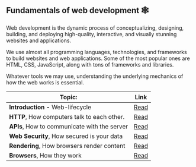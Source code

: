 ## Fundamentals of web development 🕸️

Web development is the dynamic process of conceptualizing, designing, building, and deploying high-quality, interactive, and visually stunning websites and applications.

We use almost all programming languages, technologies, and frameworks to build websites and web applications. Some of the most popular ones are HTML, CSS, JavaScript, along with tons of frameworks and libraries.

Whatever tools we may use, understanding the underlying mechanics of how the web works is essential.

| Topic:                                       | Link                        |
| -------------------------------------------- | --------------------------- |
| **Introduction -** Web-lifecycle             | [Read](./Life%20Cycle.md)   |
| **HTTP**, How computers talk to each other.  | [Read](./HTTP.md)           |
| **APIs**, How to communicate with the server | [Read](./API.md)            |
| **Web Security**, How secured is your data   | [Read](./Web%20Security.md) |
| **Rendering**, How browsers render content   | [Read](./Rendering.md)      |
| **Browsers**, How they work                  | [Read](./Browsers.md)       |
